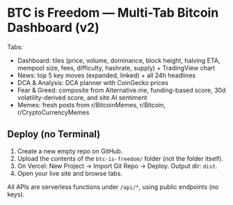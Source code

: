 # BTC is Freedom — Multi-Tab Bitcoin Dashboard (v2)

Tabs:
- Dashboard: tiles (price, volume, dominance, block height, halving ETA, mempool size, fees, difficulty, hashrate, supply) + TradingView chart
- News: top 5 key moves (expanded, linked) + all 24h headlines
- DCA & Analysis: DCA planner with CoinGecko prices
- Fear & Greed: composite from Alternative.me, funding-based score, 30d volatility-derived score, and site AI sentiment
- Memes: fresh posts from r/BitcoinMemes, r/Bitcoin, r/CryptoCurrencyMemes

## Deploy (no Terminal)
1) Create a new empty repo on GitHub.
2) Upload the contents of the `btc-is-freedom/` folder (not the folder itself).
3) On Vercel: New Project → Import Git Repo → Deploy. Output dir: `dist`.
4) Open your live site and browse tabs.

All APIs are serverless functions under `/api/*`, using public endpoints (no keys).
